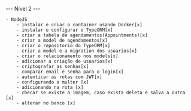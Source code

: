 --- Nível 2 ---

    - NodeJS
        - instalar e criar o container usando Docker[x]
        - instalar e configurar o TypeORM[x]
        - criar a tabela de agendamentos(Appointments)[x]
        - criar a model de agendamentos[x]
        - criar o repositorio do TypeORM[x]
        - criar a model e a migration dos usuarios[x]
        - criar o relacionamento nos models[x]
        - adicionar a criação de usuarios[x]
        - criptografar as senhas[x]
        - comparar email e senha para o login[x]
        - autenticar as rotas com JWT[x]
        - configurando o multer [x]
        - adicionando na rota [x]
        - checar se existe a imagem, caso exista deleta e salva a outra [x]
        - alterar no banco [x]
